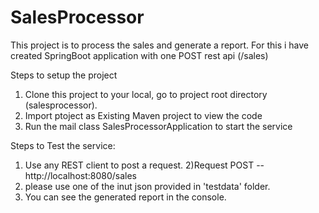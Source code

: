 # SalesProcessor

This project is to process the sales and generate a report.
For this i have created SpringBoot application with one POST rest api (/sales) 

Steps to setup the project

1) Clone this project to your local, go to project root directory (salesprocessor).
2) Import ptoject as Existing Maven project to view the code
3) Run the mail class SalesProcessorApplication to start the service

Steps to Test the service:

1) Use any REST client to post a request.
2)Request POST --  http://localhost:8080/sales
3) please use one of the inut json provided in 'testdata' folder.
3) You can see the generated report in the console.
